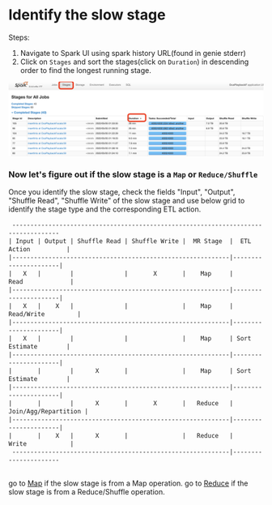 # Identify the slow stage


Steps: 

1. Navigate to Spark UI using spark history URL(found in genie stderr)
2. Click on `Stages` and sort the stages(click on `Duration`) in descending order to find the longest running stage.

 ![IdentifySlowStage](../imgs/identify-slow-stage.png)




### Now let's figure out if the slow stage is a `Map` or `Reduce/Shuffle`


Once you identify the slow stage, check the fields "Input", "Output", "Shuffle Read", "Shuffle Write" of the slow stage and use below grid to identify the stage type and the corresponding ETL action.

```
 -----------------------------------------------------------------------------------
| Input | Output | Shuffle Read | Shuffle Write |  MR Stage  |  ETL Action          |
|------------------------------------------------------------|----------------------|
|   X   |        |              |       X       |    Map     |     Read             |
|------------------------------------------------------------|----------------------|
|   X   |    X   |              |               |    Map     |   Read/Write         |
|------------------------------------------------------------|----------------------|
|   X   |        |              |               |    Map     | Sort Estimate        |
|------------------------------------------------------------|----------------------|
|       |        |      X       |               |    Map     | Sort Estimate        |
|------------------------------------------------------------|----------------------|
|       |        |      X       |       X       |   Reduce   | Join/Agg/Repartition |
|------------------------------------------------------------|----------------------|
|       |    X   |      X       |               |   Reduce   |     Write            |
 ------------------------------------------------------------|----------------------
    

```


go to [Map](../slow-map) if the slow stage is from a Map operation.
go to [Reduce](../slow-reduce) if the slow stage is from a Reduce/Shuffle operation.



